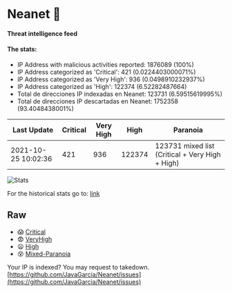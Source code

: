# Neanet :hocho:
#### Threat intelligence feed
#### The stats:

- IP Address with malicious activities reported: 1876089 (100%)
- IP Address categorized as 'Critical':  421 (0.0224403000071%)
- IP Address categorized as 'Very High':  936 (0.0498910232937%)
- IP Address categorized as 'High':  122374 (6.52282487664)
- Total de direcciones IP indexadas en Neanet:  123731 (6.59515619995%)
- Total de direcciones IP descartadas en Neanet:  1752358 (93.4048438001%)

| Last Update | Critical | Very High | High | Paranoia |
| --- | --- | --- | --- | --- |
| 2021-10-25 10:02:36 | 421 | 936 | 122374 | 123731 mixed list (Critical + Very High + High)|

![Stats](https://docs.google.com/spreadsheets/d/e/2PACX-1vSnaNMIXVabIpDJjufMlzH7poXnshF3mgd8Is1g9ytUEzVsP5my4Trn8f-xkoLLQ38xpL3HtmUexLo6/pubchart?oid=501124687&format=image)

For the historical stats go to: [link](/stats.csv)
## Raw
- :scream: [Critical](https://raw.githubusercontent.com/JavaGarcia/Neanet/master/blacklists/neanet_critical.txt)
- :fearful: [VeryHigh](https://raw.githubusercontent.com/JavaGarcia/Neanet/master/blacklists/neanet_veryHigh.txtt)
- :frowning: [High](https://raw.githubusercontent.com/JavaGarcia/Neanet/master/blacklists/neanet_high.txt)
- :dizzy_face: [Mixed-Paranoia](https://raw.githubusercontent.com/JavaGarcia/Neanet/master/blacklists/neanet_all.txt)


Your IP is indexed? You may request to takedown. [https://github.com/JavaGarcia/Neanet/issues](https://github.com/JavaGarcia/Neanet/issues)









































































































































































































































































































































































































































































































































































































































































































































































































































































































































































































































































































































































































































































































































































































































































































































































































































































































































































































































































































































































































































































































































































































































































































































































































































































































































































































































































































































































































































































































































































































































































































































































































































































































































































































































































































































































































































































































































































































































































































































































































































































































































































































































































































































































































































































































































































































































































































































































































































































































































































































































































































































































































































































































































































































































































































































































































































































































































































































































































































































































































































































































































































































































































































































































































































































































































































































































































































































































































































































































































































































































































































































































































































































































































































































































































































































































































































































































































































































































































































































































































































































































































































































































































































































































































































































































































































































































































































































































































































































































































































































































































































































































































































































































































































































































































































































































































































































































































































































































































